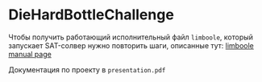 # DieHardBottleChallenge

Чтобы получить работающий исполнительный файл `limboole`, который запускает SAT-солвер нужно повторить шаги, описанные тут: [limboole manual page](http://fmv.jku.at/limboole/)

Документация по проекту в `presentation.pdf`